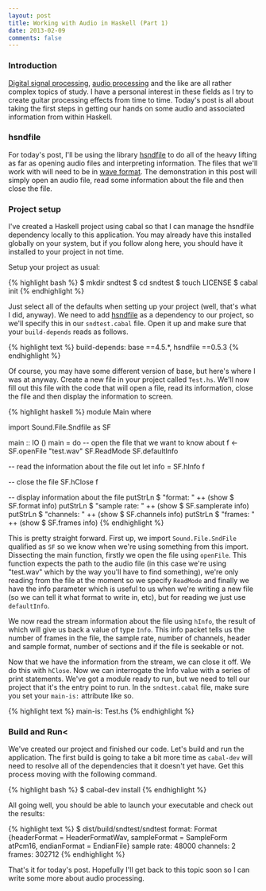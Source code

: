 ```yaml
---
layout: post
title: Working with Audio in Haskell (Part 1)
date: 2013-02-09
comments: false
---
```


### Introduction

[Digital signal processing](http://en.wikipedia.org/wiki/Digital_signal_processing), [audio processing](http://en.wikipedia.org/wiki/Audio_signal_processing) and the like are all rather complex topics of study. I have a personal interest in these fields as I try to create guitar processing effects from time to time. Today's post is all about taking the first steps in getting our hands on some audio and associated information from within Haskell.

### hsndfile

For today's post, I'll be using the library [hsndfile](http://www.haskell.org/haskellwiki/Hsndfile) to do all of the heavy lifting as far as opening audio files and interpreting information. The files that we'll work with will need to be in [wave format](http://en.wikipedia.org/wiki/WAV). The demonstration in this post will simply open an audio file, read some information about the file and then close the file.

### Project setup

I've created a Haskell project using cabal so that I can manage the hsndfile dependency locally to this application. You may already have this installed globally on your system, but if you follow along here, you should have it installed to your project in not time.

Setup your project as usual:

{% highlight bash %}
$ mkdir sndtest
$ cd sndtest
$ touch LICENSE
$ cabal init
{% endhighlight %}

Just select all of the defaults when setting up your project (well, that's what I did, anyway). We need to add [hsndfile](http://www.haskell.org/haskellwiki/Hsndfile) as a dependency to our project, so we'll specify this in our `sndtest.cabal` file. Open it up and make sure that your `build-depends` reads as follows.

{% highlight text %}
build-depends:         base ==4.5.*,
                       hsndfile ==0.5.3
{% endhighlight %}

Of course, you may have some different version of base, but here's where I was at anyway. Create a new file in your project called `Test.hs`. We'll now fill out this file with the code that will open a file, read its information, close the file and then display the information to screen.

{% highlight haskell %}
module Main where

import Sound.File.Sndfile as SF

main :: IO ()
main = do
  -- open the file that we want to know about
  f <- SF.openFile "test.wav" SF.ReadMode SF.defaultInfo

  -- read the information about the file out
  let info = SF.hInfo f

  -- close the file
  SF.hClose f

  -- display information about the file
  putStrLn $ "format:      " ++ (show $ SF.format info)
  putStrLn $ "sample rate: " ++ (show $ SF.samplerate info)
  putStrLn $ "channels:    " ++ (show $ SF.channels info)
  putStrLn $ "frames:      " ++ (show $ SF.frames info)
{% endhighlight %}

This is pretty straight forward. First up, we import `Sound.File.SndFile` qualified as `SF` so we know when we're using something from this import. Dissecting the main function, firstly we open the file using `openFile`. This function expects the path to the audio file (in this case we're using "test.wav" which by the way you'll have to find something), we're only reading from the file at the moment so we specify `ReadMode` and finally we have the info parameter which is useful to us when we're writing a new file (so we can tell it what format to write in, etc), but for reading we just use `defaultInfo`.

We now read the stream information about the file using `hInfo`, the result of which will give us back a value of type `Info`. This info packet tells us the number of frames in the file, the sample rate, number of channels, header and sample format, number of sections and if the file is seekable or not.

Now that we have the information from the stream, we can close it off. We do this with `hClose`. Now we can interrogate the Info value with a series of print statements. We've got a module ready to run, but we need to tell our project that it's the entry point to run. In the `sndtest.cabal` file, make sure you set your `main-is:` attribute like so.

{% highlight text %}
main-is:           Test.hs
{% endhighlight %}

### Build and Run<

We've created our project and finished our code. Let's build and run the application. The first build is going to take a bit more time as `cabal-dev` will need to resolve all of the dependencies that it doesn't yet have. Get this process moving with the following command.

{% highlight bash %}
$ cabal-dev install
{% endhighlight %}

All going well, you should be able to launch your executable and check out the results:

{% highlight text %}
$ dist/build/sndtest/sndtest
format:      Format {headerFormat = HeaderFormatWav, sampleFormat = SampleForm
atPcm16, endianFormat = EndianFile}
sample rate: 48000
channels:    2
frames:      302712
{% endhighlight %}

That's it for today's post. Hopefully I'll get back to this topic soon so I can write some more about audio processing.